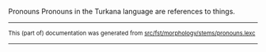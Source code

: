 Pronouns
Pronouns in the Turkana language are references to things.

* * *

<small>This (part of) documentation was generated from [src/fst/morphology/stems/pronouns.lexc](https://github.com/giellalt/lang-tuv/blob/main/src/fst/morphology/stems/pronouns.lexc)</small>

---

